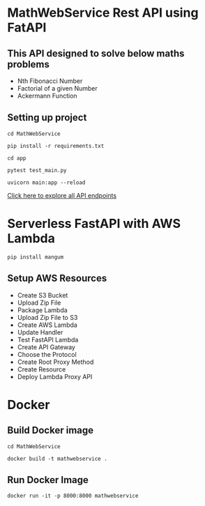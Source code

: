 # MathWebService Rest API using FatAPI

## This API designed to solve below maths problems
- Nth Fibonacci Number
- Factorial of a given Number
- Ackermann Function

## Setting up project
`cd MathWebService`

`pip install -r requirements.txt`

`cd app`

`pytest test_main.py`

`uvicorn main:app --reload`

[Click here to explore all API endpoints](http://localhost:8000/docs)

# Serverless FastAPI with AWS Lambda
```
pip install mangum
```

## Setup AWS Resources
- Create S3 Bucket
- Upload Zip File
- Package Lambda
- Upload Zip File to S3
- Create AWS Lambda
- Update Handler
- Test FastAPI Lambda
- Create API Gateway
- Choose the Protocol
- Create Root Proxy Method
- Create Resource
- Deploy Lambda Proxy API

# Docker
## Build Docker image
`cd MathWebService`

`docker build -t mathwebservice .` 
## Run Docker Image
`docker run -it -p 8000:8000 mathwebservice`


